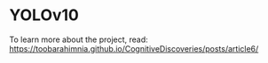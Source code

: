 # YOLOv10

To learn more about the project, read: https://toobarahimnia.github.io/CognitiveDiscoveries/posts/article6/ 
